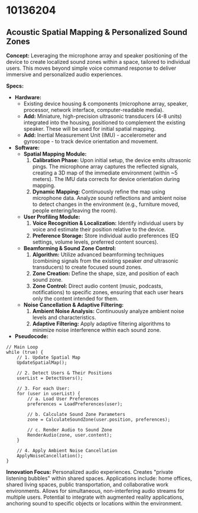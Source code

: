 # 10136204

## Acoustic Spatial Mapping & Personalized Sound Zones

**Concept:** Leveraging the microphone array and speaker positioning of the device to create localized sound zones within a space, tailored to individual users. This moves beyond simple voice command response to deliver immersive and personalized audio experiences.

**Specs:**

*   **Hardware:**
    *   Existing device housing & components (microphone array, speaker, processor, network interface, computer-readable media).
    *   **Add:** Miniature, high-precision ultrasonic transducers (4-8 units) integrated into the housing, positioned to complement the existing speaker. These will be used for initial spatial mapping.
    *   **Add:** Inertial Measurement Unit (IMU) - accelerometer and gyroscope - to track device orientation and movement.
*   **Software:**
    *   **Spatial Mapping Module:**
        1.  **Calibration Phase:** Upon initial setup, the device emits ultrasonic pings. The microphone array captures the reflected signals, creating a 3D map of the immediate environment (within ~5 meters).  The IMU data corrects for device orientation during mapping.
        2.  **Dynamic Mapping:** Continuously refine the map using microphone data. Analyze sound reflections and ambient noise to detect changes in the environment (e.g., furniture moved, people entering/leaving the room).
    *   **User Profiling Module:**
        1.  **Voice Recognition & Localization:** Identify individual users by voice and estimate their position relative to the device.
        2.  **Preference Storage:** Store individual audio preferences (EQ settings, volume levels, preferred content sources).
    *   **Beamforming & Sound Zone Control:**
        1.  **Algorithm:** Utilize advanced beamforming techniques (combining signals from the existing speaker *and* ultrasonic transducers) to create focused sound zones.
        2.  **Zone Creation:** Define the shape, size, and position of each sound zone.
        3.  **Zone Control:**  Direct audio content (music, podcasts, notifications) to specific zones, ensuring that each user hears only the content intended for them.
    *   **Noise Cancellation & Adaptive Filtering:**
        1.  **Ambient Noise Analysis:**  Continuously analyze ambient noise levels and characteristics.
        2.  **Adaptive Filtering:** Apply adaptive filtering algorithms to minimize noise interference within each sound zone.
*   **Pseudocode:**

```
// Main Loop
while (true) {
    // 1. Update Spatial Map
    UpdateSpatialMap();

    // 2. Detect Users & Their Positions
    userList = DetectUsers();

    // 3. For each User:
    for (user in userList) {
        // a. Load User Preferences
        preferences = LoadPreferences(user);

        // b. Calculate Sound Zone Parameters
        zone = CalculateSoundZone(user.position, preferences);

        // c. Render Audio to Sound Zone
        RenderAudio(zone, user.content);
    }

    // 4. Apply Ambient Noise Cancellation
    ApplyNoiseCancellation();
}
```

**Innovation Focus:**  Personalized audio experiences. Creates "private listening bubbles" within shared spaces.  Applications include: home offices, shared living spaces, public transportation, and collaborative work environments. Allows for simultaneous, non-interfering audio streams for multiple users. Potential to integrate with augmented reality applications, anchoring sound to specific objects or locations within the environment.